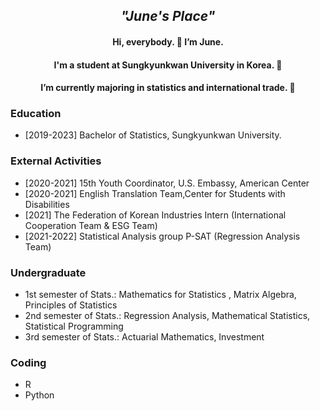 <div align=center>
  
## <i> "June's Place" </i>

</div>

<div align=center>

#### Hi, everybody. 👋 I’m June. 
#### I'm a student at Sungkyunkwan University in Korea. 👀
#### I’m currently majoring in statistics and international trade. 🌱


</div>

</div>



### Education
- [2019-2023] Bachelor of Statistics, Sungkyunkwan University.


### External Activities
- [2020-2021] 15th Youth Coordinator, U.S. Embassy, American Center
- [2020-2021] English Translation Team,Center for Students with Disabilities
- [2021] The Federation of Korean Industries Intern (International Cooperation Team & ESG Team)
- [2021-2022] Statistical Analysis group P-SAT (Regression Analysis Team)


### Undergraduate
- 1st semester of Stats.: Mathematics for Statistics , Matrix Algebra, Principles of Statistics
- 2nd semester of Stats.: Regression Analysis, Mathematical Statistics, Statistical Programming
- 3rd semester of Stats.: Actuarial Mathematics, Investment

### Coding
- R
- Python



<!---
Junelim829/Junelim829 is a ✨ special ✨ repository because its `README.md` (this file) appears on your GitHub profile.
You can click the Preview link to take a look at your changes.
--->

